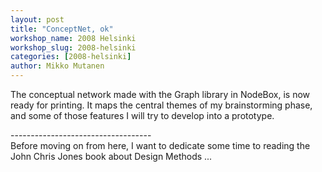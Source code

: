 ```yaml
---
layout: post
title: "ConceptNet, ok"
workshop_name: 2008 Helsinki 
workshop_slug: 2008-helsinki
categories: [2008-helsinki]
author: Mikko Mutanen
---
```

The conceptual network made with the Graph library in NodeBox, is now ready for printing. It maps the central themes of my brainstorming phase, and some of those features I will try to develop into a prototype.
<div>
-----------------------------------
</div>
<div>
Before moving on from here, I want to dedicate some time to reading the John Chris Jones book about Design Methods ...
</div>
<div>
<br />
</div>

